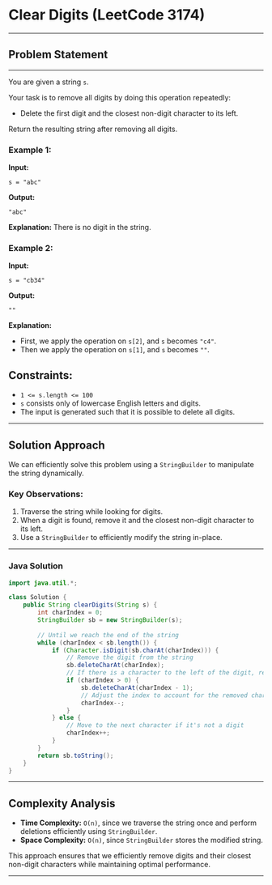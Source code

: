 # Clear Digits (LeetCode 3174)
------------------------------------------
## Problem Statement
--------------------------------------------




You are given a string `s`.

Your task is to remove all digits by doing this operation repeatedly:

- Delete the first digit and the closest non-digit character to its left.

Return the resulting string after removing all digits.

### Example 1:

**Input:**

```
s = "abc"
```

**Output:**

```
"abc"
```

**Explanation:** There is no digit in the string.

### Example 2:

**Input:**

```
s = "cb34"
```

**Output:**

```
""
```

**Explanation:**

- First, we apply the operation on `s[2]`, and `s` becomes `"c4"`.
- Then we apply the operation on `s[1]`, and `s` becomes `""`.

## Constraints:

- `1 <= s.length <= 100`
- `s` consists only of lowercase English letters and digits.
- The input is generated such that it is possible to delete all digits.

---

## Solution Approach

We can efficiently solve this problem using a `StringBuilder` to manipulate the string dynamically.

### Key Observations:

1. Traverse the string while looking for digits.
2. When a digit is found, remove it and the closest non-digit character to its left.
3. Use a `StringBuilder` to efficiently modify the string in-place.
------------------------------------------------------------
### Java Solution

```java
import java.util.*;

class Solution {
    public String clearDigits(String s) {
        int charIndex = 0;
        StringBuilder sb = new StringBuilder(s);
        
        // Until we reach the end of the string
        while (charIndex < sb.length()) {
            if (Character.isDigit(sb.charAt(charIndex))) {
                // Remove the digit from the string
                sb.deleteCharAt(charIndex);
                // If there is a character to the left of the digit, remove it
                if (charIndex > 0) {
                    sb.deleteCharAt(charIndex - 1);
                    // Adjust the index to account for the removed character
                    charIndex--;
                }
            } else {
                // Move to the next character if it's not a digit
                charIndex++;
            }
        }
        return sb.toString();
    }
}
```
----------------------------------------------------------------
## Complexity Analysis

- **Time Complexity:** `O(n)`, since we traverse the string once and perform deletions efficiently using `StringBuilder`.
- **Space Complexity:** `O(n)`, since `StringBuilder` stores the modified string.

This approach ensures that we efficiently remove digits and their closest non-digit characters while maintaining optimal performance.

---

